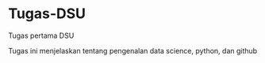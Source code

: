# Tugas-DSU
Tugas pertama DSU

Tugas ini menjelaskan tentang pengenalan data science, python, dan github
